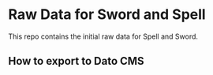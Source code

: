 # Raw Data for Sword and Spell

This repo contains the initial raw data for Spell and Sword.

## How to export to Dato CMS


